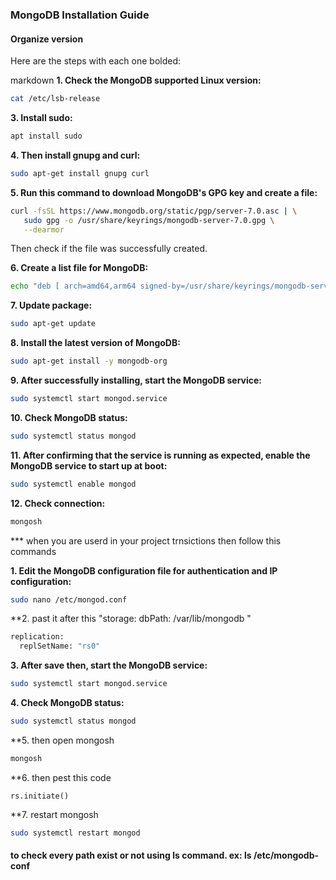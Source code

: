 
### MongoDB Installation Guide

#### Organize version
Here are the steps with each one bolded:

markdown
**1. Check the MongoDB supported Linux version:**
```bash
cat /etc/lsb-release
```

**3. Install sudo:**
```bash
apt install sudo
```

**4. Then install gnupg and curl:**
```bash
sudo apt-get install gnupg curl
```

**5. Run this command to download MongoDB's GPG key and create a file:**
```bash
curl -fsSL https://www.mongodb.org/static/pgp/server-7.0.asc | \
   sudo gpg -o /usr/share/keyrings/mongodb-server-7.0.gpg \
   --dearmor
```
   Then check if the file was successfully created.

**6. Create a list file for MongoDB:**
```bash
echo "deb [ arch=amd64,arm64 signed-by=/usr/share/keyrings/mongodb-server-7.0.gpg ] https://repo.mongodb.org/apt/ubuntu jammy/mongodb-org/7.0 multiverse" | sudo tee /etc/apt/sources.list.d/mongodb-org-7.0.list
```

**7. Update package:**
```bash
sudo apt-get update
```

**8. Install the latest version of MongoDB:**
```bash
sudo apt-get install -y mongodb-org
```

**9. After successfully installing, start the MongoDB service:**
```bash
sudo systemctl start mongod.service
```

**10. Check MongoDB status:**
```bash
sudo systemctl status mongod
```

**11. After confirming that the service is running as expected, enable the MongoDB service to start up at boot:**
```bash
sudo systemctl enable mongod
```

**12. Check connection:**
```bash
mongosh
```

*** when you are userd in your project trnsictions then follow this commands

**1. Edit the MongoDB configuration file for authentication and IP configuration:**
```bash
sudo nano /etc/mongod.conf
```

**2. past it after this "storage: dbPath: /var/lib/mongodb "

```bash 
replication:
  replSetName: "rs0"
```

**3. After save then, start the MongoDB service:**
```bash
sudo systemctl start mongod.service
```
**4. Check MongoDB status:**
```bash
sudo systemctl status mongod
```

**5. then open mongosh
```bash
mongosh
```

**6. then pest this code 
```
rs.initiate()
```
**7. restart mongosh
```bash
sudo systemctl restart mongod
```

#### to check every path exist or not using ls command. ex: ls /etc/mongodb-conf
